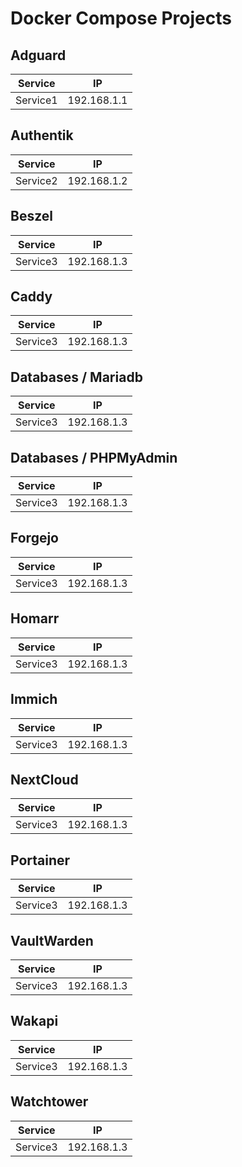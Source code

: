 # Docker Compose Projects

## Adguard
| Service | IP          |
|---------|-------------|
| Service1| 192.168.1.1 |

## Authentik
| Service | IP          |
|---------|-------------|
| Service2| 192.168.1.2 |

## Beszel
| Service | IP          |
|---------|-------------|
| Service3| 192.168.1.3 |

## Caddy
| Service | IP          |
|---------|-------------|
| Service3| 192.168.1.3 |

## Databases / Mariadb
| Service | IP          |
|---------|-------------|
| Service3| 192.168.1.3 |

## Databases / PHPMyAdmin
| Service | IP          |
|---------|-------------|
| Service3| 192.168.1.3 |

## Forgejo
| Service | IP          |
|---------|-------------|
| Service3| 192.168.1.3 |

## Homarr
| Service | IP          |
|---------|-------------|
| Service3| 192.168.1.3 |

## Immich
| Service | IP          |
|---------|-------------|
| Service3| 192.168.1.3 |

## NextCloud
| Service | IP          |
|---------|-------------|
| Service3| 192.168.1.3 |

## Portainer
| Service | IP          |
|---------|-------------|
| Service3| 192.168.1.3 |

## VaultWarden
| Service | IP          |
|---------|-------------|
| Service3| 192.168.1.3 |

## Wakapi
| Service | IP          |
|---------|-------------|
| Service3| 192.168.1.3 |

## Watchtower
| Service | IP          |
|---------|-------------|
| Service3| 192.168.1.3 |
